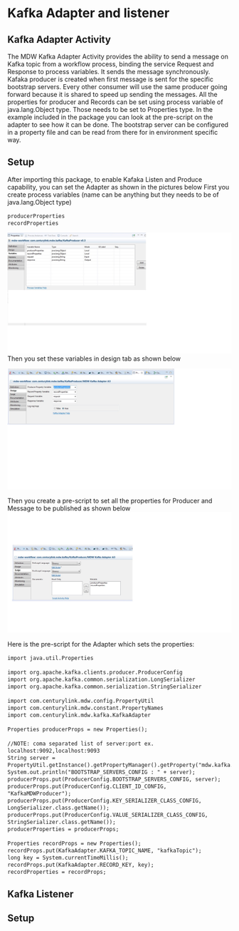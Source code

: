 # Kafka Adapter and listener

## Kafka Adapter Activity

The MDW Kafka Adapter Activity provides the ability to send a message on Kafka topic from a workflow process, binding the 
service Request and Response to process variables. It sends the message synchronously. Kafaka producer is created when first 
message is sent for the specific bootstrap servers. Every other consumer 
will use the same producer going forward because it is shared to speed up sending the messages. All the properties for 
producer and Records can be set using process variable of java.lang.Object type. Those needs to be set to Properties type. In the example included in the package you can look at the pre-script on the 
adapter to see how it can be done. The bootstrap server can be configured in a property file and can be read from there for in
 environment specific way.

## Setup

After importing this package, to enable Kafaka Listen and Produce capability, you can set the Adapter as shown in the pictures below
First you create process variables (name can be anything but they needs to be of java.lang.Object type)

```
producerProperties
recordProperties
```
  ![Kafka Variables](kafkaAdapter-ProcessVariables.jpg "Kafka Variables")
Then you set these variables in design tab as shown below
  
  ![Kafka Script](kafkaAdapter-design.jpg "Kafka Adapter Design")

Then you create a pre-script to set all the properties for Producer and Message to be published as shown below
  ![Kafka Script](kafkaAdapter-script.jpg "Kafka Script")

Here is the pre-script for the Adapter which sets the properties:

```
import java.util.Properties

import org.apache.kafka.clients.producer.ProducerConfig
import org.apache.kafka.common.serialization.LongSerializer
import org.apache.kafka.common.serialization.StringSerializer

import com.centurylink.mdw.config.PropertyUtil
import com.centurylink.mdw.constant.PropertyNames
import com.centurylink.mdw.kafka.KafkaAdapter

Properties producerProps = new Properties();

//NOTE: coma separated list of server:port ex. localhost:9092,localhost:9093
String server = PropertyUtil.getInstance().getPropertyManager().getProperty("mdw.kafka.servers");
System.out.println("BOOTSTRAP_SERVERS_CONFIG : " + server);
producerProps.put(ProducerConfig.BOOTSTRAP_SERVERS_CONFIG, server);
producerProps.put(ProducerConfig.CLIENT_ID_CONFIG, "KafkaMDWProducer");
producerProps.put(ProducerConfig.KEY_SERIALIZER_CLASS_CONFIG, LongSerializer.class.getName());
producerProps.put(ProducerConfig.VALUE_SERIALIZER_CLASS_CONFIG, StringSerializer.class.getName());
producerProperties = producerProps;

Properties recordProps = new Properties();
recordProps.put(KafkaAdapter.KAFKA_TOPIC_NAME, "kafkaTopic");
long key = System.currentTimeMillis();
recordProps.put(KafkaAdapter.RECORD_KEY, key);
recordProperties = recordProps;
```

## Kafka Listener

## Setup
